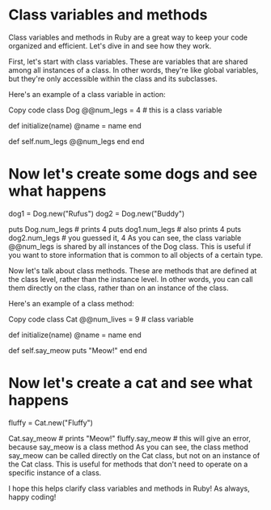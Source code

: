 # Class variables and methods
Class variables and methods in Ruby are a great way to keep your code organized and efficient. Let's dive in and see how they work.

First, let's start with class variables. These are variables that are shared among all instances of a class. In other words, they're like global variables, but they're only accessible within the class and its subclasses.

Here's an example of a class variable in action:

Copy code
class Dog
  @@num_legs = 4  # this is a class variable

  def initialize(name)
    @name = name
  end

  def self.num_legs
    @@num_legs
  end
end

# Now let's create some dogs and see what happens
dog1 = Dog.new("Rufus")
dog2 = Dog.new("Buddy")

puts Dog.num_legs  # prints 4
puts dog1.num_legs  # also prints 4
puts dog2.num_legs  # you guessed it, 4
As you can see, the class variable @@num_legs is shared by all instances of the Dog class. This is useful if you want to store information that is common to all objects of a certain type.

Now let's talk about class methods. These are methods that are defined at the class level, rather than the instance level. In other words, you can call them directly on the class, rather than on an instance of the class.

Here's an example of a class method:

Copy code
class Cat
  @@num_lives = 9  # class variable

  def initialize(name)
    @name = name
  end

  def self.say_meow
    puts "Meow!"
  end
end

# Now let's create a cat and see what happens
fluffy = Cat.new("Fluffy")

Cat.say_meow  # prints "Meow!"
fluffy.say_meow  # this will give an error, because say_meow is a class method
As you can see, the class method say_meow can be called directly on the Cat class, but not on an instance of the Cat class. This is useful for methods that don't need to operate on a specific instance of a class.

I hope this helps clarify class variables and methods in Ruby! As always, happy coding!
